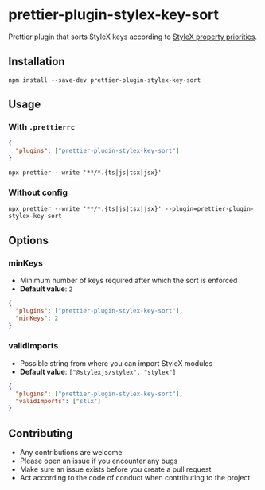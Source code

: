 # prettier-plugin-stylex-key-sort

Prettier plugin that sorts StyleX keys according to [StyleX property priorities](https://github.com/facebook/stylex/blob/main/packages/shared/src/utils/property-priorities.js).

## Installation

`npm install --save-dev prettier-plugin-stylex-key-sort`

## Usage

### With `.prettierrc`

```json
{
  "plugins": ["prettier-plugin-stylex-key-sort"]
}
```

`npx prettier --write '**/*.{ts|js|tsx|jsx}'`

### Without config

`npx prettier --write '**/*.{ts|js|tsx|jsx}' --plugin=prettier-plugin-stylex-key-sort`

## Options

### minKeys

- Minimum number of keys required after which the sort is enforced
- **Default value**: `2`

```json
{
  "plugins": ["prettier-plugin-stylex-key-sort"],
  "minKeys": 2
}
```

### validImports

- Possible string from where you can import StyleX modules
- **Default value**: `["@stylexjs/stylex", "stylex"]`

```json
{
  "plugins": ["prettier-plugin-stylex-key-sort"],
  "validImports": ["stlx"]
}
```

## Contributing

- Any contributions are welcome
- Please open an issue if you encounter any bugs
- Make sure an issue exists before you create a pull request
- Act according to the code of conduct when contributing to the project
